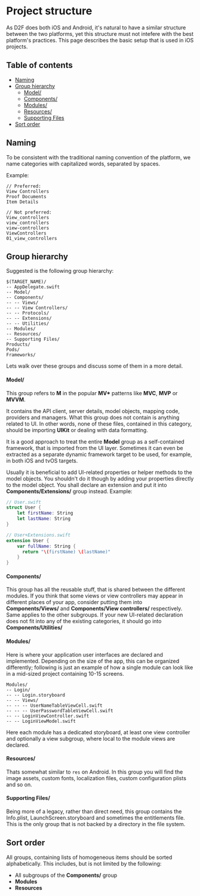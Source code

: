 # Project structure

As D2F does both iOS and Android, it's natural to have a similar structure between the two platforms, yet this structure must not intefere with the best platform's practices. This page describes the basic setup that is used in iOS projects.

## Table of contents

* [Naming](#naming)
* [Group hierarchy](#group-hierarchy)
  * [Model/](#group-hierarchy-model)
  * [Components/](#group-hierarchy-components)
  * [Modules/](#group-hierarchy-modules)
  * [Resources/](#group-hierarchy-resources)
  * [Supporting Files](#group-hierarchy-supporting-files)
* [Sort order](#sort-order)
  

## Naming

To be consistent with the traditional naming convention of the platform, we name categories with capitalized words, separated by spaces.

Example:

```
// Preferred:
View Controllers
Proof Documents
Item Details
```

```
// Not preferred:
View_controllers
view_controllers
view-controllers
ViewControllers
01_view_controllers
```

## Group hierarchy

Suggested is the following group hierarchy:

```
$(TARGET_NAME)/
-- AppDelegate.swift
-- Model/
-- Components/
-- -- Views/
-- -- View Controllers/
-- -- Protocols/
-- -- Extensions/
-- -- Utilities/
-- Modules/
-- Resources/
-- Supporting Files/
Products/
Pods/
Frameworks/
```

Lets walk over these groups and discuss some of them in a more detail.

#### Model/

This group refers to __M__ in the popular __MV*__ patterns like __MVC__, __MVP__ or __MVVM__. 

It contains the API client, server details, model objects, mapping code, providers and managers. What this group does not contain is anything related to UI. In other words, none of these files, contained in this category, should be importing __UIKit__ or dealing with data formatting.

It is a good approach to treat the entire __Model__ group as a self-contained framework, that is imported from the UI layer. Sometimes it can even be extracted as a separate dynamic framework target to be used, for example, in both iOS and tvOS targets.

Usually it is beneficial to add UI-related properties or helper methods to the model objects. You shouldn't do it though by adding your properties directly to the model object. You shall declare an extension and put it into __Components/Extensions/__ group instead. Example:

```swift
// User.swift
struct User {
    let firstName: String
    let lastName: String
}

// User+Extensions.swift
extension User {
    var fullName: String {
      return "\(firstName) \(lastName)"
    }
}
```

#### Components/

This group has all the reusable stuff, that is shared between the different modules. If you think that some views or view controllers may appear in different places of your app, consider putting them into __Components/Views/__ and __Components/View controllers/__ respectively. Same applies to the other subgroups. If your new UI-related declaration does not fit into any of the existing categories, it should go into __Components/Utilities/__

#### Modules/

Here is where your application user interfaces are declared and implemented. Depending on the size of the app, this can be organized differently; following is just an example of how a single module can look like in a mid-sized project containing 10-15 screens.

```
Modules/
-- Login/
-- -- Login.storyboard
-- -- Views/
-- -- -- UserNameTableViewCell.swift
-- -- -- UserPasswordTableViewCell.swift
-- -- LoginViewController.swift
-- -- LoginViewModel.swift
```

Here each module has a dedicated storyboard, at least one view controller and optionally a view subgroup, where local to the module views are declared.

#### Resources/

Thats somewhat similar to `res` on Android. In this group you will find the image assets, custom fonts, localization files, custom configuration plists and so on.

#### Supporting Files/

Being more of a legacy, rather than direct need, this group contains the Info.plist, LaunchScreen.storyboard and sometimes the entitlements file. This is the only group that is not backed by a directory in the file system.

## Sort order

All groups, containing lists of homogeneous items should be sorted alphabetically. This includes, but is not limited by the following:

* All subgroups of the __Components/__ group
* __Modules__
* __Resources__
